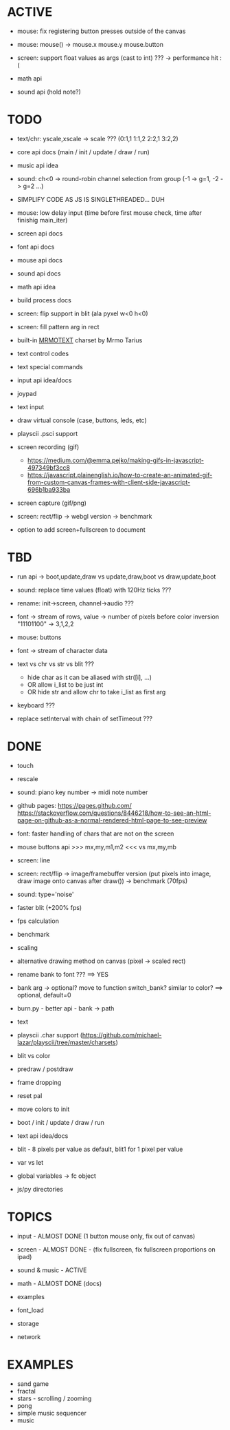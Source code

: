 # ACTIVE

- mouse: fix registering button presses outside of the canvas
- mouse: mouse() -> mouse.x mouse.y mouse.button

- screen: support float values as args (cast to int) ??? -> performance hit :(

- math api

- sound api (hold note?)

# TODO

- text/chr: yscale,xscale -> scale ??? (0:1,1 1:1,2 2:2,1 3:2,2)

- core api docs (main / init / update / draw / run)

- music api idea
- sound: ch<0 -> round-robin channel selection from group (-1 -> g=1, -2 -> g=2 ...)

- SIMPLIFY CODE AS JS IS SINGLETHREADED... DUH
- mouse: low delay input (time before first mouse check, time after finishig main_iter)

- screen api docs
- font api docs
- mouse api docs
- sound api docs
- math api idea
- build process docs

- screen: flip support in blit (ala pyxel w<0 h<0)
- screen: fill pattern arg in rect

- built-in [MRMOTEXT](https://mrmotarius.itch.io/mrmotext) charset by Mrmo Tarius

- text control codes
- text special commands

- input api idea/docs
- joypad
- text input

- draw virtual console (case, buttons, leds, etc)

- playscii .psci support

- screen recording (gif)
  - https://medium.com/@emma.pejko/making-gifs-in-javascript-497349bf3cc8
  - https://javascript.plainenglish.io/how-to-create-an-animated-gif-from-custom-canvas-frames-with-client-side-javascript-696b1ba933ba
- screen capture (gif/png)

- screen: rect/flip -> webgl version -> benchmark

- option to add screen+fullscreen to document

# TBD

- run api -> boot,update,draw vs update,draw,boot vs draw,update,boot

- sound: replace time values (float) with 120Hz ticks ???
- rename: init->screen, channel->audio ???

- font -> stream of rows, value -> number of pixels before color inversion "11101100" -> 3,1,2,2
- mouse: buttons
- font -> stream of character data
- text vs chr vs str vs blit ???
  - hide char as it can be aliased with str([i], ...)
  - OR allow i_list to be just int
  - OR hide str and allow chr to take i_list as first arg
- keyboard ???
- replace setInterval with chain of setTimeout ???

# DONE

- touch
- rescale
- sound: piano key number -> midi note number
- github pages: https://pages.github.com/  https://stackoverflow.com/questions/8446218/how-to-see-an-html-page-on-github-as-a-normal-rendered-html-page-to-see-preview
- font: faster handling of chars that are not on the screen
- mouse buttons api >>> mx,my,m1,m2 <<< vs mx,my,mb
- screen: line
- screen: rect/flip -> image/framebuffer version (put pixels into image, draw image onto canvas after draw()) -> benchmark (70fps)
- sound: type='noise'
- faster blit (+200% fps)
- fps calculation
- benchmark
- scaling
- alternative drawing method on canvas (pixel -> scaled rect)
- rename bank to font ??? ==> YES
- bank arg -> optional? move to function switch_bank? similar to color? ==> optional, default=0
- burn.py - better api -  bank -> path
- text
- playscii .char support (https://github.com/michael-lazar/playscii/tree/master/charsets)
- blit vs color

- predraw / postdraw
- frame dropping
- reset pal
- move colors to init
- boot / init / update / draw / run
- text api idea/docs
- blit - 8 pixels per value as default, blit1 for 1 pixel per value
- var vs let
- global variables -> fc object
- js/py directories


# TOPICS

- input - ALMOST DONE (1 button mouse only, fix out of canvas)
- screen - ALMOST DONE - (fix fullscreen, fix fullscreen proportions on ipad)
- sound & music - ACTIVE
- math - ALMOST DONE (docs)
- examples

- font_load
- storage
- network

# EXAMPLES

- sand game
- fractal
- stars - scrolling / zooming
- pong
- simple music sequencer
- music
